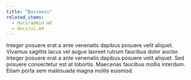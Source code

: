 ```yaml
---
title: "Business"
related_items:
  - docs/admin.md
  - docs/ui.md
---
```


Integer posuere erat a ante venenatis dapibus posuere velit aliquet. Vivamus sagittis lacus vel augue laoreet rutrum faucibus dolor auctor. Integer posuere erat a ante venenatis dapibus posuere velit aliquet. Sed posuere consectetur est at lobortis. Maecenas faucibus mollis interdum. Etiam porta sem malesuada magna mollis euismod.